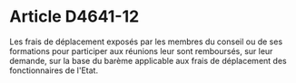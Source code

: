 # Article D4641-12

Les frais de déplacement exposés par les membres du conseil ou de ses formations pour participer aux réunions leur sont remboursés, sur leur demande, sur la base du barème applicable aux frais de déplacement des fonctionnaires de l'Etat.